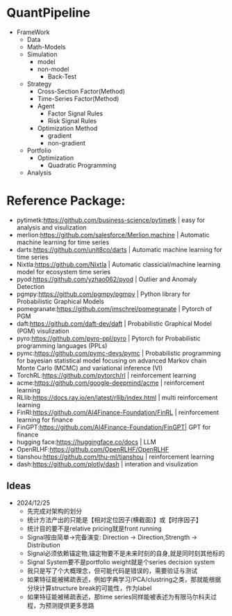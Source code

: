# QuantPipeline

* FrameWork  
  * Data
  * Math-Models
  * Simulation
    * model
    * non-model
      * Back-Test
  * Strategy
    * Cross-Section Factor(Method)
    * Time-Series Factor(Method)
    * Agent
      * Factor Signal Rules
      * Risk Signal Rules
    * Optimization Method
      * gradient
      * non-gradient
  * Portfolio
    * Optimization
      * Quadratic Programming
  * Analysis

# Reference Package:
  - pytimetk:https://github.com/business-science/pytimetk | easy for analysis and visulization
  - merlion:https://github.com/salesforce/Merlion,machine | Automatic machine learning for time series
  - darts:https://github.com/unit8co/darts                | Automatic machine learning for time series
  - Nixtla:https://github.com/Nixtla                      | Automatic classicial/machine learning model for ecosystem time series
  - pyod:https://github.com/yzhao062/pyod                 | Outlier and Anomaly Detection
  - pgmpy:https://github.com/pgmpy/pgmpy                  | Python library for Probabilistic Graphical Models
  - pomegranate:https://github.com/jmschrei/pomegranate   | Pytorch of PGM
  - daft:https://github.com/daft-dev/daft                 | Probabilistic Graphical Model (PGM) visulization
  - pyro:https://github.com/pyro-ppl/pyro                 | Pytorch for Probabilistic programming languages (PPLs)
  - pymc:https://github.com/pymc-devs/pymc                | Probabilistic programming for bayesian statistical model focusing on advanced Markov chain Monte Carlo (MCMC) and variational inference (VI)
  - TorchRL:https://github.com/pytorch/rl                 | reinforcement learning
  - acme:https://github.com/google-deepmind/acme          | reinforcement learning
  - RLlib:https://docs.ray.io/en/latest/rllib/index.html  | multi reinforcement learning
  - FinRl:https://github.com/AI4Finance-Foundation/FinRL  | reinforcement learning for finance
  - FinGPT:https://github.com/AI4Finance-Foundation/FinGPT| GPT for finance
  - hugging face:https://huggingface.co/docs              | LLM
  - OpenRLHF:https://github.com/OpenRLHF/OpenRLHF
  - tianshou:https://github.com/thu-ml/tianshou           | reinforcement learning
  - dash:https://github.com/plotly/dash                   | interation and visulization


## Ideas
- 2024/12/25
  - 先完成对架构的划分
  - 统计方法产出的只能是【相对定位因子(横截面)】或【时序因子】
  - 统计目的要不是relative pricing就是front running
  - Signal按由简单->完备演变: Direction -> Direction,Strength -> Distribution
  - Signal必须依赖锚定物,锚定物要不是未来时刻的自身,就是同时刻其他标的
  - Signal System要不是portfolio weight就是个series decision system
  - 我只是写了个大概理念，但可能代码是错误的，需要验证与测试
  - 如果特征能被稀疏表述，例如字典学习/PCA/clustring之类，那就能根据分块计算structure break的可能性，作为label
  - 如果特征能被稀疏表述，那time series同样能被表述为有限马尔科夫过程，为预测提供更多思路
